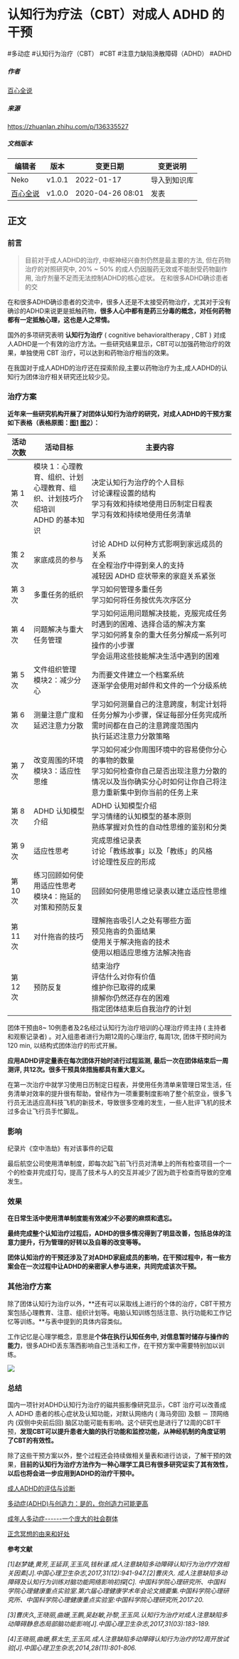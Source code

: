 # 认知行为疗法（CBT）对成人 ADHD 的干预

#多动症 #认知行为治疗（CBT） #CBT #注意力缺陷涣散障碍（ADHD） #ADHD

##### 作者

[百心全说](https://www.zhihu.com/people/xiao-shen-ke-de-jiu-shu-91-51)

##### 来源

https://zhuanlan.zhihu.com/p/136335527

##### 文档版本

| 编辑者 | 版本 | 变更日期 | 变更说明 |
| ----- | --- | ------- | ------- |
| Neko | v1.0.1 | 2022-01-17 | 导入到知识库 |
| [百心全说](https://www.zhihu.com/people/xiao-shen-ke-de-jiu-shu-91-51) | v1.0.0 | 2020-04-26 08:01 | 发表 |

## 正文

### 前言

> 目前对于成人ADHD的治疗, 中枢神经兴奋剂仍然是最主要的方法, 但在药物治疗的对照研究中, 20% ~ 50% 的成人仍因服药无效或不能耐受药物副作用, 治疗剂量不足而无法控制ADHD的核心症状。 在和很多ADHD确诊患者的交

在和很多ADHD确诊患者的交流中，很多人还是不太接受药物治疗，尤其对于没有确诊的ADHD来说更是抵触药物，**很多人心中都有是药三分毒的概念，对任何药物都有一定抵触心理，这也是人之常情。**

国外的多项研究表明 **认知行为治疗** ( cognitive behavioraltherapy , CBT ) 对成人ADHD是一个有效的治疗方法。一些研究结果显示，CBT可以加强药物治疗的效果，单独使用 CBT 治疗，可以达到和药物治疗相当的效果。

在我国对于成人ADHD的治疗还在探索阶段,主要以药物治疗为主,成人ADHD的认知行为团体治疗相关研究还比较少见。

### 治疗方案

**近年来一些研究机构开展了对团体认知行为治疗的研究，对成人ADHD的干预方案如下表格（表格原图：[图1](https://pic3.zhimg.com/v2-3db9dc8ac17b1de7901511566528071a_b.jpg) [图2](https://pic1.zhimg.com/v2-547852d468ca124ec053270f630148f4_b.jpg)）：**  

| 活动次数 | 活动目标 | 主要内容 |
| -------- | ---------| ---------|
| 第 1 次 | 模块 1：心理教育、组织、计划<br>心理教育、组织、计划技巧介绍培训<br>ADHD 的基本知识 | 决定认知行为治疗的个人目标<br>讨论课程设置的结构<br>学习有效和持续地使用日历制定日程表<br>学习有效和持续地使用任务清单 |
| 策 2 次 | 家底成员的参与 | 讨论 ADHD 以何种方式影啊到家远成员的关系<br>在全程治疗中得到亲人的支持<br>减轻因 ADHD 症状带来的家庭关系紧张 |
| 第 3 次 | 多重任务的纸织 | 学习如何管理多重任务<br>学习如何将任务按优先次序区分 |
| 第 4 次 | 问题解决与重大任务管理 | 学习如何运用问题解决技能，克服完成任务时遇到的困难、选择合适的解决方案<br>学习如何將复杂的重大任务分解成一系列可操作的小步骤<br>学会运用这些技能解决生活中遇到的困难 |
| 第 5 次 | 文件组织管理<br>模块2：减少分心 | 为而要文件建立一个档案系统<br>逐渐学会使用对邮件和文件的一个分级系统 |
| 第 6 次 | 测量注意广度和延迟注意力分散 | 学习如何测量自己的注意跨度，制定计划将任务分解为小步骤，保证每部分任务完成所需时间都在自己的注意跨度范围内<br>执行延迟注意力分散策略 |
| 第 7 次 | 改变周围的环境<br>模块3：适应性思维 | 学习如何减少你周围环境中的容易使你分心的事物的数量<br>学习如何检查你自己是否出现注意力分散的情况以及当你确实分心时如何让你自己将注意力重新集中到你当前的任务上来 |
| 第 8 次 | ADHD 认知模型介绍 | ADHD 认知模型介绍<br>学习情绪的认知模型的基本原则<br>熟练掌握对负性的自动性思维的鉴别和分类 |
| 第 9 次 | 适应性思考 | 完成思维记录表<br>讨论「教练故事」以及「教练」的风格<br>讨论理性反应的形成 |
| 第 10 次 | 练习回顾如何使用适应性思考<br>模块4：拖延的对策和预防反复 | 回顾如何使用思维记录表以建立适应性思维 |
| 第 11 次 | 对什拖沓的技巧 | 理解拖沓吸引人之处有哪些方面<br>预见拖沓的负面结果<br>使用关于解决拖沓的技术<br>使用以相适应思维方法解决拖沓 |
| 第 12 次 | 预防反复 | 结束治疗<br>评估什么对你有价值<br>维护你已取得的成果<br>排解你仍然还存在的困难<br>指定团体结束后自我治疗的计划 |

团体干预由8~ 10例患者及2名经过认知行为治疗培训的心理治疗师主持 ( 主持者和观察记录者) 。对入组患者进行为期12周的心理治疗, 每周1次, 团体干预时间为120 min, 以结构式团体治疗的形式开展。

**应用ADHD评定量表在每次团体开始时进行过程监测, 最后一次在团体结束后一周测评, 共12次。很多干预具体措施都具有重大意义。**

在第一次治疗中就学习使用日历制定日程表，并使用任务清单来管理日常生活，任务清单对效率的提升很有帮助，曾经作为一项重要制度影响了整个航空业，很多飞行员无法适应高科技飞机的新技术，导致很多空难的发生，一些人批评飞机的技术过多会让飞行员手忙脚乱。  

### 影响

纪录片《空中浩劫》有对该事件的记载  

最后航空公司使用清单制度，即每次起飞前飞行员对清单上的所有检查项目一个一个的检查并完成打勾，提高了技术与人的交互并减少了因为疏于检查而导致的空难发生。

### 效果

**在日常生活中使用清单制度能有效减少不必要的麻烦和遗忘。**

**最终完成整个认知治疗过程后，ADHD的很多情况得到了明显改善，包括总体的注意力提升，行为管理的好转以及自尊的改变等等。**

**团体认知治疗的干预还涉及了对ADHD家庭成员的影响，在干预过程中，有一些方案会在一次过程中让ADHD的亲密家人参与进来，共同完成该次干预。**

### 其他治疗方案

除了团体认知行为治疗以外，**还有可以采取线上进行的个体的治疗，CBT干预方案包括心理教育、注意、组织计划等。电脑认知训练包括注意、执行功能和工作记忆等训练。**与表中提到的具体内容类似。

工作记忆是心理学概念，意思是**个体在执行认知任务中, 对信息暂时储存与操作的能力**，很多ADHD丢东落西影响自己生活和工作，在干预方案中需要特别加以训练。

![](https://pic4.zhimg.com/v2-6cd3b4f3f33c402d1462fbedfa80663b_b.jpg)

### 总结

国内一项针对ADHD认知行为治疗的磁共振影像研究显示，CBT 治疗可以改善成人 ADHD 患者的核心症状及认知功能，对默认网络内 ( 海马旁回) 及额 － 顶网络内 (双侧中央前后回) 脑区功能可能有影响。这个研究也是进行了12周的CBT干预，**发现CBT可以提升患者大脑的执行功能和监控功能，从神经机制的角度证明了CBT的有效性。**  

除了这些干预方案以外，整个过程还会持续做相关量表和进行访谈，了解干预的效果，**目前的认知行为治疗方法作为一种心理学工具已有很多研究证实了其有效性，以后也将会进一步应用到ADHD的治疗干预中。**  

[成人ADHD的评估与诊断](https://link.zhihu.com/?target=http%3A//mp.weixin.qq.com/s%3F__biz%3DMzU1Nzg1Nzg0MA%3D%3D%26mid%3D2247484166%26idx%3D1%26sn%3D5c6dc10b0990aff2b09cb09fb38e06cb%26chksm%3Dfc2e2e59cb59a74fc3e8734f3ebc0fe97c23a9283f5bf8a2ff0fa58bc92e281a2df24b615e89%26scene%3D21%23wechat_redirect)

[多动症(ADHD)与创造力：是的，你创造力可能更高](https://link.zhihu.com/?target=http%3A//mp.weixin.qq.com/s%3F__biz%3DMzU1Nzg1Nzg0MA%3D%3D%26mid%3D2247484121%26idx%3D1%26sn%3D60752ef77440eedab2136dbc7939c3df%26chksm%3Dfc2e2f86cb59a690d9b7a4ebc3aa78f5580609cd5015b268865c87720195a292a6d7f73f7d3d%26scene%3D21%23wechat_redirect)

[成年人多动症------一个庞大的社会群体](https://link.zhihu.com/?target=http%3A//mp.weixin.qq.com/s%3F__biz%3DMzU1Nzg1Nzg0MA%3D%3D%26mid%3D2247483867%26idx%3D1%26sn%3D2bfeaa561a06ffe2ac20e2946242497a%26chksm%3Dfc2e2c84cb59a592c42d041fa875a3bdcd7af8fbd9df10d15e62b35444a642527980522dc0cb%26scene%3D21%23wechat_redirect)

[正念冥想的由来和好处](https://link.zhihu.com/?target=http%3A//mp.weixin.qq.com/s%3F__biz%3DMzU1Nzg1Nzg0MA%3D%3D%26mid%3D2247484137%26idx%3D1%26sn%3D988249f5424af89a795483493b3564ce%26chksm%3Dfc2e2fb6cb59a6a00db2a246cbca50a9e59461d1098ecce593d9851452d039dfcc8fc43ed7dd%26scene%3D21%23wechat_redirect)  

**参考文献**

_\[1\]赵梦婕,黄芳,王延菲,王玉凤,钱秋谨.成人注意缺陷多动障碍认知行为治疗疗效相关因素\[J\].中国心理卫生杂志,2017,31(12):941-947.\[2\]曹庆久. 成人注意缺陷多动障碍及认知行为训练对脑功能网络影响初探\[C\]. 中国科学院心理研究所、中国科学院心理健康重点实验室.第六届心理健康学术年会论文摘要集.中国科学院心理研究所、中国科学院心理健康重点实验室:中国科学院心理研究所,2017:20._

_\[3\]曹庆久,王晓丽,曲姗,王鹏,吴赵敏,孙黎,王玉凤.认知行为治疗对成人注意缺陷多动障碍静息态局部脑功能影响\[J\].中国心理卫生杂志,2017,31(03):183-189._

_\[4\]王晓丽,曲姗,蔡太生,王玉凤.成人注意缺陷多动障碍认知行为治疗的12周开放试验\[J\].中国心理卫生杂志,2014,28(11):801-806._

